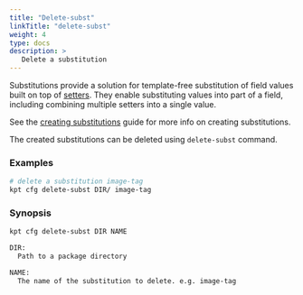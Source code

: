 ```yaml
---
title: "Delete-subst"
linkTitle: "delete-subst"
weight: 4
type: docs
description: >
   Delete a substitution
---
```

<!--mdtogo:Short
    Delete a substitution
-->

Substitutions provide a solution for template-free substitution of field values
built on top of [setters]. They enable substituting values into part of a
field, including combining multiple setters into a single value.

See the [creating substitutions] guide for more info on creating
substitutions.

The created substitutions can be deleted using `delete-subst` command.

### Examples
<!--mdtogo:Examples-->
```sh
# delete a substitution image-tag
kpt cfg delete-subst DIR/ image-tag
```

<!--mdtogo-->

### Synopsis
<!--mdtogo:Long-->
```sh
kpt cfg delete-subst DIR NAME

DIR:
  Path to a package directory

NAME:
  The name of the substitution to delete. e.g. image-tag

```

<!--mdtogo-->

[setters]: ../create-setter/
[creating substitutions]: ../../../guides/producer/substitutions/
